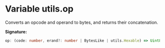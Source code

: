 
# Variable utils.op

Converts an opcode and operand to bytes, and returns their concatenation.

<b>Signature:</b>

```typescript
op: (code: number, erand?: number | BytesLike | utils.Hexable) => Uint8Array
```
